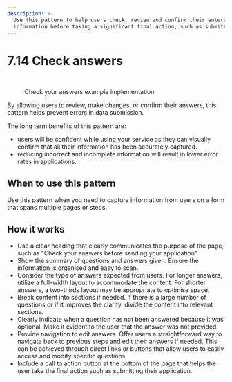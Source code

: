 ```yaml
---
description: >-
  Use this pattern to help users check, review and confirm their entered
  information before taking a significant final action, such as submitting.
---
```


# 7.14 Check answers

<figure><img src="../../../../@site/static/img/Check your answers.png" alt=""><figcaption></figcaption></figure>



<figure><img src="../../../../@site/static/img/Check your answers- Example implementation (1).png" alt=""><figcaption><p>Check your answers example implementation</p></figcaption></figure>

By allowing users to review, make changes, or confirm their answers, this pattern helps prevent errors in data submission.&#x20;

The long term benefits of this pattern are:&#x20;

* users will be confident while using your service as they can visually confirm that all their information has been accurately captured.
* reducing incorrect and incomplete information will result in lower error rates in applications.

## **When to use this pattern**

Use this pattern when you need to capture information from users on a form that spans multiple pages or steps.&#x20;

## **How it works**

* Use a clear heading that clearly communicates the purpose of the page, such as "Check your answers before sending your application"
* Show the summary of questions and answers given. Ensure the information is organised and easy to scan.
* Consider the type of answers expected from users. For longer answers, utilize a full-width layout to accommodate the content. For shorter answers, a two-thirds layout may be appropriate to optimise space.
* Break content into sections if needed. If there is a large number of questions or if it improves the clarity, divide the content into relevant sections.
* Clearly indicate when a question has not been answered because it was optional. Make it evident to the user that the answer was not provided.
* Provide navigation to edit answers. Offer users a straightforward way to navigate back to previous steps and edit their answers if needed. This can be achieved through direct links or buttons that allow users to easily access and modify specific questions.
* Include a call to action button at the bottom of the page that helps the user take the final action such as submitting their application.
